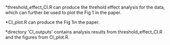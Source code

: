 *threshold_effect_CI.R can produce the threhold effect analysis for the data, which can further be used to plot the Fig 1 in the paper.

*CI_plot.R can produce the Fig 1in the paper.

*directory 'CI_outputs' contains analysis results from threshold_effect_CI.R and the figures from CI_plot.R.
